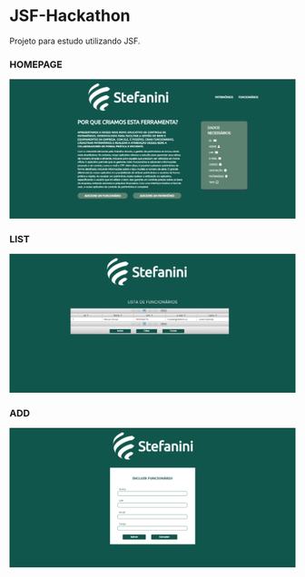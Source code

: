 # JSF-Hackathon
Projeto para estudo utilizando JSF.

<h3>HOMEPAGE</h3> 
<img src="https://github.com/kddez/JSF-Hackathon/blob/main/appimg/index.png"></img>

<h3>LIST</h3> 
<img src="https://github.com/kddez/JSF-Hackathon/blob/main/appimg/listar.png"></img>

<h3>ADD</h3> 
<img src="https://github.com/kddez/JSF-Hackathon/blob/main/appimg/incluir.png"></img>
